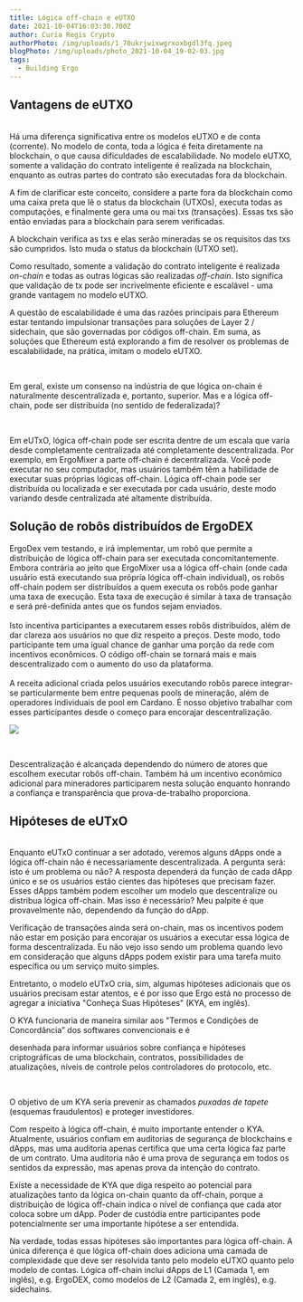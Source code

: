 ```yaml
---
title: Lógica off-chain e eUTXO
date: 2021-10-04T16:03:30.700Z
author: Curia Regis Crypto
authorPhoto: /img/uploads/1_70ukrjwixwgrxoxbgdl3fq.jpeg
blogPhoto: /img/uploads/photo_2021-10-04_19-02-03.jpg
tags:
  - Building Ergo
---
```

<!--StartFragment-->

## Vantagens de eUTXO

\
Há uma diferença significativa entre os modelos eUTXO e de conta (corrente). No modelo de conta, toda a lógica é feita diretamente na blockchain, o que causa dificuldades de escalabilidade. No modelo eUTXO, somente a validação do contrato inteligente é realizada na blockchain, enquanto as outras partes do contrato são executadas fora da blockchain. 



A fim de clarificar este conceito, considere a parte fora da blockchain como uma caixa preta que lê o status da blockchain (UTXOs), executa todas as computações, e finalmente gera uma ou mai txs (transações). Essas txs são então enviadas para a blockchain para serem verificadas.



A blockchain verifica as txs e elas serão mineradas se os requisitos das txs são cumpridos. Isto muda o status da blockchain (UTXO set). 



Como resultado, somente a validação do contrato inteligente é realizada *on-chain* e todas as outras lógicas são realizadas *off-chain*. Isto significa que validação de tx pode ser incrivelmente eficiente e escalável - uma grande vantagem no modelo eUTXO.



A questão de escalabilidade é uma das razões principais para Ethereum estar tentando impulsionar transações para soluções de Layer 2 / sidechain, que são governadas por códigos off-chain. Em suma, as soluções que Ethereum está explorando a fim de resolver os problemas de escalabilidade, na prática, imitam o modelo eUTXO.

 

Em geral, existe um consenso na indústria de que lógica on-chain é naturalmente descentralizada e, portanto, superior. Mas e a lógica off-chain, pode ser distribuída (no sentido de federalizada)? 

 

Em eUTxO, lógica off-chain pode ser escrita dentre de um escala que varia desde completamente centralizada até completamente descentralizada. Por exemplo, em ErgoMixer a parte off-chain é decentralizada. Você pode executar no seu computador, mas usuários também têm a habilidade de executar suas próprias lógicas off-chain. Lógica off-chain pode ser distribuída ou localizada e ser executada por cada usuário, deste modo variando desde centralizada até altamente distribuída. 



## Solução de robôs distribuídos de ErgoDEX

ErgoDex vem testando, e irá implementar, um robô que permite a distribuição de lógica off-chain para ser executada concomitantemente. Embora contrária ao jeito que ErgoMixer usa a lógica off-chain (onde cada usuário está executando sua própria lógica off-chain individual), os robôs off-chain podem ser distribuídos a quem executa os robôs pode ganhar uma taxa de execução. Esta taxa de execução é similar à taxa de transação e será pré-definida antes que os fundos sejam enviados.\
\
Isto incentiva participantes a executarem esses robôs distribuídos, além de dar clareza aos usuários no que diz respeito a preços. Deste modo, todo participante tem uma igual chance de ganhar uma porção da rede com incentivos econômicos. O código off-chain se tornará mais e mais descentralizado com o aumento do uso da plataforma.\
\
A receita adicional criada pelos usuários executando robôs parece integrar-se particularmente bem entre pequenas pools de mineração, além de operadores individuais de pool em Cardano. É nosso objetivo trabalhar com esses participantes desde o começo para encorajar descentralização.  



![](https://lh3.googleusercontent.com/kzEchHe0C8NMk5y-yNuouF1YbrtUi7onuve7NvzBVyWMOa6WTQ5s9Ft4T7bVJ3cbooIECSAeazqwIwmc-lO0ya6hjC5poyxwFLucTuznTX52_jwAwsbLaIfYTxDrKhLyqFTKG7bK=s0)



 



Descentralização é alcançada dependendo do número de atores que escolhem executar robôs off-chain. Também há um incentivo econômico adicional para mineradores participarem nesta solução enquanto honrando a confiança e transparência que prova-de-trabalho proporciona. 



## Hipóteses de eUTxO

\
Enquanto eUTxO continuar a ser adotado, veremos alguns dApps onde a lógica off-chain não é necessariamente descentralizada. A pergunta será: isto é um problema ou não? A resposta dependerá da função de cada dApp único e se os usuários estão cientes das hipóteses que precisam fazer. Esses dApps também podem escolher um modelo que descentralize ou distribua lógica off-chain. Mas isso é necessário? Meu palpite é que provavelmente não, dependendo da função do dApp.



Verificação de transações ainda será on-chain, mas os incentivos podem não estar em posição para encorajar os usuários a executar essa lógica de forma descentralizada. Eu não vejo isso sendo um problema quando levo em consideração que alguns dApps podem existir para uma tarefa muito específica ou um serviço muito simples.



Entretanto, o modelo eUTxO cria, sim, algumas hipóteses adicionais que os usuários precisam estar atentos, e é por isso que Ergo está no processo de agregar a iniciativa "Conheça Suas Hipóteses" (KYA, em inglês).



O KYA funcionaria de maneira similar aos "Termos e Condições de Concordância” dos softwares convencionais e é  

desenhada para informar usuários sobre confiança e hipóteses criptográficas de uma blockchain, contratos, possibilidades de atualizações, níveis de controle pelos controladores do protocolo, etc.

 

O objetivo de um KYA seria prevenir as chamados *puxadas de tapete* (esquemas fraudulentos) e proteger investidores. 



Com respeito à lógica off-chain, é muito importante entender o KYA. Atualmente, usuários confiam em auditorias de segurança de blockchains e dApps, mas uma auditoria apenas certifica que uma certa lógica faz parte de um contrato. Uma auditoria não é uma prova de segurança em todos os sentidos da expressão, mas apenas prova da intenção do contrato.



Existe a necessidade de KYA que diga respeito ao potencial para atualizações tanto da lógica on-chain quanto da off-chain, porque a distribuição de lógica off-chain indica o nível de confiança que cada ator coloca sobre um dApp. Poder de custódia entre participantes pode potencialmente ser uma importante hipótese a ser entendida. 



Na verdade, todas essas hipóteses são importantes para lógica off-chain. A única diferença é que lógica off-chain does adiciona uma camada de complexidade que deve ser resolvida tanto pelo modelo eUTXO quanto pelo modelo de contas. Lógica off-chain inclui dApps de L1 (Camada 1, em inglês), e.g. ErgoDEX, como modelos de L2 (Camada 2, em inglês), e.g. sidechains.



<!--EndFragment-->
